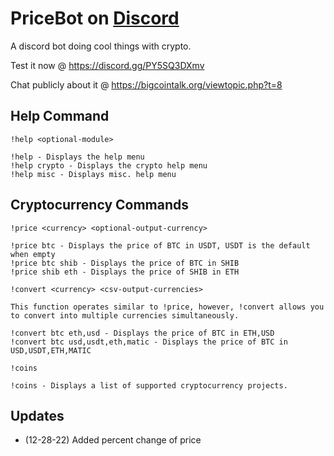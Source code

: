 # PriceBot on [Discord](https://discord.gg/PY5SQ3DXmv)
A discord bot doing cool things with crypto.

Test it now @ https://discord.gg/PY5SQ3DXmv

Chat publicly about it @ https://bigcointalk.org/viewtopic.php?t=8

## Help Command

`!help <optional-module>`

```
!help - Displays the help menu
!help crypto - Displays the crypto help menu
!help misc - Displays misc. help menu
```

## Cryptocurrency Commands

`!price <currency> <optional-output-currency>`

```
!price btc - Displays the price of BTC in USDT, USDT is the default when empty
!price btc shib - Displays the price of BTC in SHIB
!price shib eth - Displays the price of SHIB in ETH
```

`!convert <currency> <csv-output-currencies>`

`This function operates similar to !price, however, !convert allows you to convert into multiple currencies simultaneously.`

```
!convert btc eth,usd - Displays the price of BTC in ETH,USD
!convert btc usd,usdt,eth,matic - Displays the price of BTC in USD,USDT,ETH,MATIC
```

`!coins`

```
!coins - Displays a list of supported cryptocurrency projects.
```

## Updates
 - (12-28-22) Added percent change of price


